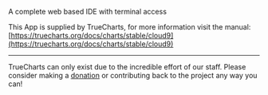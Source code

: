 A complete web based IDE with terminal access

This App is supplied by TrueCharts, for more information visit the manual: [https://truecharts.org/docs/charts/stable/cloud9](https://truecharts.org/docs/charts/stable/cloud9)

---

TrueCharts can only exist due to the incredible effort of our staff.
Please consider making a [donation](https://truecharts.org/docs/about/sponsor) or contributing back to the project any way you can!
